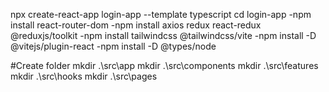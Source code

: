 npx create-react-app login-app --template typescript
cd login-app
-npm install react-router-dom
-npm install axios redux react-redux @reduxjs/toolkit
-npm install tailwindcss @tailwindcss/vite
-npm install -D @vitejs/plugin-react
-npm install -D @types/node

#Create folder
mkdir .\src\app
mkdir .\src\components
mkdir .\src\features
mkdir .\src\hooks
mkdir .\src\pages
